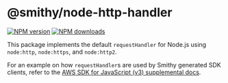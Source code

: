# @smithy/node-http-handler

[![NPM version](https://img.shields.io/npm/v/@smithy/node-http-handler/latest.svg)](https://www.npmjs.com/package/@smithy/node-http-handler)
[![NPM downloads](https://img.shields.io/npm/dm/@smithy/node-http-handler.svg)](https://www.npmjs.com/package/@smithy/node-http-handler)

This package implements the default `requestHandler` for Node.js using `node:http`, `node:https`, and `node:http2`.

For an example on how `requestHandler`s are used by Smithy generated SDK clients, refer to
the [AWS SDK for JavaScript (v3) supplemental docs](https://github.com/aws/aws-sdk-js-v3/blob/main/supplemental-docs/CLIENTS.md#request-handler-requesthandler).
